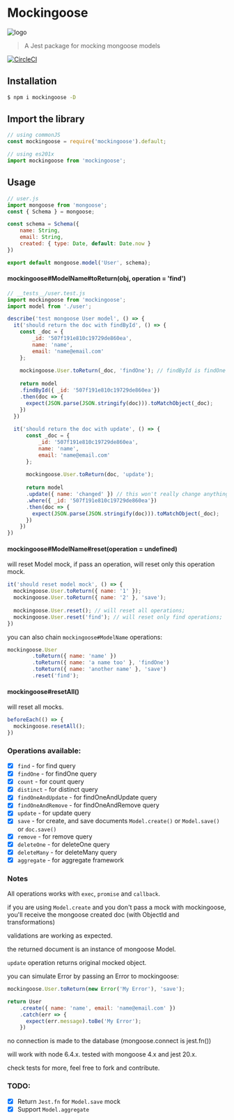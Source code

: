 # Mockingoose
![logo]
> A Jest package for mocking mongoose models

[![CircleCI](https://circleci.com/gh/alonronin/mockingoose/tree/master.svg?style=svg)](https://circleci.com/gh/alonronin/mockingoose/tree/master)

## Installation
```bash
$ npm i mockingoose -D
```

## Import the library
```js
// using commonJS
const mockingoose = require('mockingoose').default;

// using es201x
import mockingoose from 'mockingoose';
```

## Usage
```js
// user.js
import mongoose from 'mongoose';
const { Schema } = mongoose;

const schema = Schema({
    name: String,
    email: String,
    created: { type: Date, default: Date.now }
})

export default mongoose.model('User', schema);
```

#### mockingoose#ModelName#toReturn(obj, operation = 'find')

```js
// __tests__/user.test.js
import mockingoose from 'mockingoose';
import model from './user';

describe('test mongoose User model', () => {
  it('should return the doc with findById', () => {
    const _doc = {
        _id: '507f191e810c19729de860ea',
        name: 'name',
        email: 'name@email.com'
    };
    
    mockingoose.User.toReturn(_doc, 'findOne'); // findById is findOne
    
    return model
    .findById({ _id: '507f191e810c19729de860ea'})
    .then(doc => {
      expect(JSON.parse(JSON.stringify(doc))).toMatchObject(_doc);
    })
  })
  
  it('should return the doc with update', () => {
      const _doc = {
          _id: '507f191e810c19729de860ea',
          name: 'name',
          email: 'name@email.com'
      };
      
      mockingoose.User.toReturn(doc, 'update');
      
      return model
      .update({ name: 'changed' }) // this won't really change anything
      .where({ _id: '507f191e810c19729de860ea'})
      .then(doc => {
        expect(JSON.parse(JSON.stringify(doc))).toMatchObject(_doc);
      })
    })
})
```

#### mockingoose#ModelName#reset(operation = undefined)

will reset Model mock, if pass an operation, will reset only this operation mock.

```js
it('should reset model mock', () => {
  mockingoose.User.toReturn({ name: '1' });
  mockingoose.User.toReturn({ name: '2' }, 'save');
  
  mockingoose.User.reset(); // will reset all operations;
  mockingoose.User.reset('find'); // will reset only find operations;
})
```

you can also chain `mockingoose#ModelName` operations:

```js
mockingoose.User
        .toReturn({ name: 'name' })
        .toReturn({ name: 'a name too' }, 'findOne')
        .toReturn({ name: 'another name' }, 'save')
        .reset('find');
```

#### mockingoose#resetAll()

will reset all mocks.

```js
beforeEach(() => {
  mockingoose.resetAll();
})
```

### Operations available:

- [x] `find` - for find query
- [x] `findOne` - for findOne query
- [x] `count` - for count query
- [x] `distinct` - for distinct query
- [x] `findOneAndUpdate` - for findOneAndUpdate query
- [x] `findOneAndRemove` - for findOneAndRemove query
- [x] `update` - for update query
- [x] `save` - for create, and save documents `Model.create()` or `Model.save()` or `doc.save()`
- [x] `remove` - for remove query
- [x] `deleteOne` - for deleteOne query
- [x] `deleteMany` - for deleteMany query
- [x] `aggregate` - for aggregate framework

### Notes
All operations works with `exec`, `promise` and `callback`.  

if you are using `Model.create` and you don't pass a mock with mockingoose,  
you'll receive the mongoose created doc (with ObjectId and transformations)

validations are working as expected.

the returned document is an instance of mongoose Model.

`update` operation returns original mocked object.

you can simulate Error by passing an Error to mockingoose:

```js
mockingoose.User.toReturn(new Error('My Error'), 'save');

return User
    .create({ name: 'name', email: 'name@email.com' })
    .catch(err => {
      expect(err.message).toBe('My Error');
    })
```

no connection is made to the database (mongoose.connect is jest.fn())

will work with node 6.4.x. tested with mongoose 4.x and jest 20.x.

check tests for more, feel free to fork and contribute.

### TODO:

- [x] Return `Jest.fn` for `Model.save` mock
- [x] Support `Model.aggregate`

[logo]: http://animals.sandiegozoo.org/sites/default/files/2016-12/DwarfMongoose_ZN.jpg
